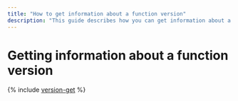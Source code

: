 ```yaml
---
title: "How to get information about a function version"
description: "This guide describes how you can get information about a function version."
---
```


# Getting information about a function version

{% include [version-get](../../../_includes/functions/version-get.md) %}